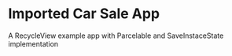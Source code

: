 # Imported Car Sale App
A RecycleView example app with Parcelable and SaveInstaceState implementation
